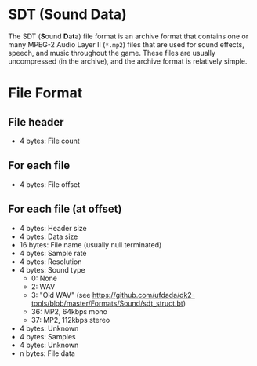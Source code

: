 # SDT (Sound Data)

The SDT (**S**ound **D**a**t**a) file format is an archive format that contains one or many MPEG-2 Audio Layer II (`*.mp2`) files that are used for sound effects, speech, and music throughout the game.  These files are usually uncompressed (in the archive), and the archive format is relatively simple.

# File Format
## File header
* 4 bytes: File count

## For each file
* 4 bytes: File offset

## For each file (at offset)
* 4 bytes: Header size
* 4 bytes: Data size
* 16 bytes: File name (usually null terminated)
* 4 bytes: Sample rate
* 4 bytes: Resolution
* 4 bytes: Sound type
  * 0: None
  * 2: WAV
  * 3: "Old WAV" (see https://github.com/ufdada/dk2-tools/blob/master/Formats/Sound/sdt_struct.bt)
  * 36: MP2, 64kbps mono
  * 37: MP2, 112kbps stereo
* 4 bytes: Unknown
* 4 bytes: Samples
* 4 bytes: Unknown
* n bytes: File data